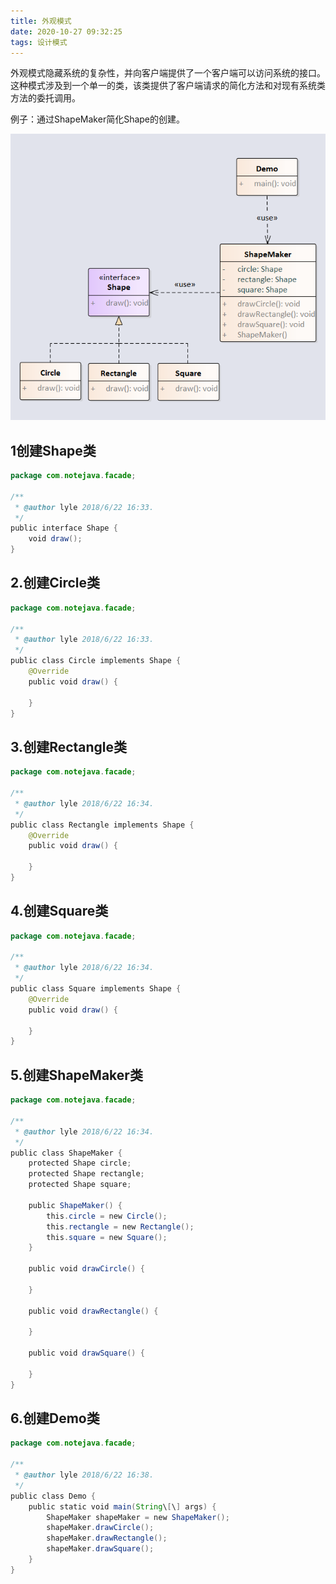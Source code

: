 ```yaml
---
title: 外观模式
date: 2020-10-27 09:32:25
tags: 设计模式
---
```

外观模式隐藏系统的复杂性，并向客户端提供了一个客户端可以访问系统的接口。这种模式涉及到一个单一的类，该类提供了客户端请求的简化方法和对现有系统类方法的委托调用。

例子：通过ShapeMaker简化Shape的创建。

![facade.jpg](./外观模式/171153_084010_facade.jpg)

<!-- more -->

## 1创建Shape类  

```java
package com.notejava.facade;

/**
 * @author lyle 2018/6/22 16:33.
 */
public interface Shape {
    void draw();
}
```

## 2.创建Circle类  

```java
package com.notejava.facade;

/**
 * @author lyle 2018/6/22 16:33.
 */
public class Circle implements Shape {
    @Override
    public void draw() {

    }
}
```

## 3.创建Rectangle类

```java
package com.notejava.facade;

/**
 * @author lyle 2018/6/22 16:34.
 */
public class Rectangle implements Shape {
    @Override
    public void draw() {

    }
}
```

## 4.创建Square类

```java
package com.notejava.facade;

/**
 * @author lyle 2018/6/22 16:34.
 */
public class Square implements Shape {
    @Override
    public void draw() {

    }
}
```

## 5.创建ShapeMaker类

```java
package com.notejava.facade;

/**
 * @author lyle 2018/6/22 16:34.
 */
public class ShapeMaker {
    protected Shape circle;
    protected Shape rectangle;
    protected Shape square;

    public ShapeMaker() {
        this.circle = new Circle();
        this.rectangle = new Rectangle();
        this.square = new Square();
    }

    public void drawCircle() {

    }

    public void drawRectangle() {

    }

    public void drawSquare() {

    }
}
```

## 6.创建Demo类

```java
package com.notejava.facade;

/**
 * @author lyle 2018/6/22 16:38.
 */
public class Demo {
    public static void main(String\[\] args) {
        ShapeMaker shapeMaker = new ShapeMaker();
        shapeMaker.drawCircle();
        shapeMaker.drawRectangle();
        shapeMaker.drawSquare();
    }
}
```